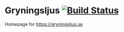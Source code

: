 # Gryningsljus [![Build Status](https://travis-ci.org/Hemmalaget/gryningsljus.svg?branch=master)](https://travis-ci.org/Hemmalaget/gryningsljus)

Homepage for https://gryningsljus.se

